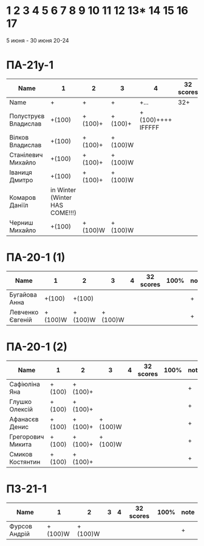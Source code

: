 # 1 2 3 4 5 6 7 8 9 10 11 12 13* 14 15 16 17

5 июня - 30 июня
20-24


<!---
	素晴らしい
	優れた
	nailed it! 
	Supercalifragilisticexpialidocious
	You nailed it! Good job ^-^
	Nice job ^-^
	Great job ^-^
	Good job ^-^
	Well done!
	Excellent!
	Impressive *-*
	Magnificent!
	Great !!!
	Marvelous!!!
	Fantastic!!!
	Wonderful!!!
	Wondrous!!!
	AWESOME!!!
	Unbelievable!!!
	Craftable Minecraftable
	Brilliant!!!
	Flawless work :)
	
	
	Thanks for your persistence and curiosity (=
	
	90 A
	82 B
	75 C
	64 D
	60 E

	https://teams.microsoft.com/_?tenantId=830818fc-364e-47d9-9ecf-3c713418c728#/school/FileBrowserTabApp/%D0%9E%D0%B1%D1%89%D0%B8%D0%B9?threadId=19:a9577181dfca4a069ca83f3d7063a3dd@thread.tacv2&ctx=channel
		
	ООП
	ОС
	ФункАн
	ТеорВер - Послайко
	
-->




# ПА-21y-1
| Name                  | 1      | 2      | 3      | 4      | 32 scores    | __100%__ | note      |
| --------------------- | ------ | ------ | ------ | ------ | ------------ | -------- | --------- |
| Name                  | +      | +      | +      | +...   | 32+          | 130      | +++++++++ | 
| Полуструєв Владислав	| +(100) | +(100)+ | +(100)+ | +(100)++++ IFFFFF | 	           | 	      | +         | EnigmaMaster+
| Вілков Владислав		| +(100) | +(100)+ | +(100)W| 		| 	           | 	      | +         | EnigmaMaster+
| Станілевич Михайло	| +(100) | +(100)+ | +(100)W| 		| 	           | 	      | +         |
| Іваниця Дмитро		| +(100) | +(100)+ | +(100)W| 		| 	           | 	      | +         |
| Комаров Даніїл		| in Winter (Winter HAS COME!!!) |  | 	   | 		| 	           | 	      | +         |
| Черниш Михайло 		| +(100) | +(100)W | +(100)W | 		| 	           | 	      | +         |

# ПА-20-1 (1) 
| Name                  | 1      | 2      | 3      | 4      | 32 scores    | __100%__ | note      |
| --------------------- | ------ | ------ | ------ | ------ | ------------ | -------- | --------- |
| Бугайова Анна			| +(100) | +(100) | 	   | 		| 	           | 	      | +         |
| Левченко Євгеній 		| +(100)W | +(100)W | +(100)W | 		| 	           | 	      | +         |

# ПА-20-1 (2)
| Name                  | 1      | 2      | 3      | 4      | 32 scores    | __100%__ | note      |
| --------------------- | ------ | ------ | ------ | ------ | ------------ | -------- | --------- |
| Сафіюліна Яна	   		| +(100) | +(100)+ | 	   | 		| 	           | 	      | +         | EnigmaMaster+
| Глушко Олексій   		| +(100) | +(100)+ | 	   | 		| 	           | 	      | +         | EnigmaMaster+
| Афанасєв Денис		| +(100) | +(100)+ | +(100)W | 		| 	           | 	      | +         |
| Грегорович Микита		| +(100) | +(100)+ | +(100)W | 		| 	           | 	      | +         | EnigmaMaster+ Umb Терновка
| Смиков Костянтин		| +(100) | +(100)+ | 	   | 		| 	           | 	      | +         |

# ПЗ-21-1
| Name                  | 1      | 2      | 3      | 4      | 32 scores    | __100%__ | note      |
| --------------------- | ------ | ------ | ------ | ------ | ------------ | -------- | --------- |
| Фурсов Андрій	   		| +(100)W | +(100)W | 	   | 		| 	           | 	      | +         | EnigmaMaster+

<!---
```
Отметки:
R - Report - ещё не загрузил отчёт
- - ко мне ещё не подходили
? - если доделают и ответят на вопросы 
+ - точно не меньше, надо посмотреть как остальные сдадут :D  
60+ - сдали лабы самыми первыми и просто замечательно всё сделали
. - начал сдавать
& - ссылка - указатель &(KAE)
* - изучить
! - вытягивал :)))
```
-->

<!---
Notes:
char buffer[7 * 1024 * 1024] = {};

if( rand() ) {
       char buffer[7 * 1024 * 1024] = {};
       printf( "%s", buffer );
    } else {
       char buffer[6 * 1024 * 1024] = {};
       printf( "%s", buffer );
    }
-->




